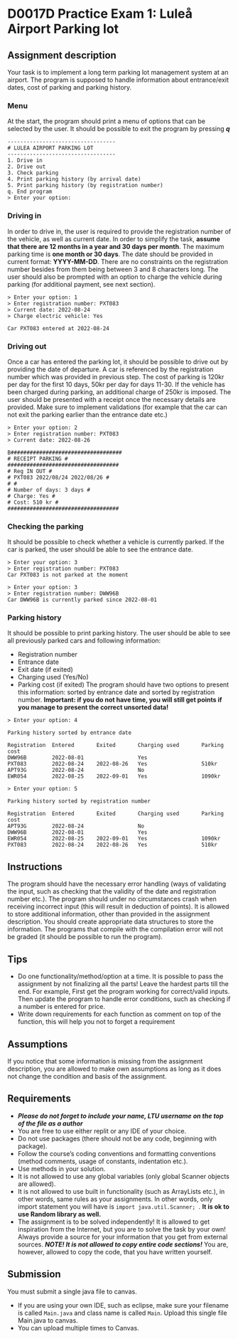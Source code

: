 # D0017D Practice Exam 1: Luleå Airport Parking lot

## Assignment description
Your task is to implement a long term parking lot management system at an airport. The program is supposed to handle information about entrance/exit dates, cost of parking and parking history.

### Menu
At the start, the program should print a menu of options that can be selected by the user. It should be possible to exit the program by pressing **_q_**
```
----------------------------------
# LULEA AIRPORT PARKING LOT
----------------------------------
1. Drive in
2. Drive out
3. Check parking
4. Print parking history (by arrival date)
5. Print parking history (by registration number)
q. End program
> Enter your option:
```

### Driving in
In order to drive in, the user is required to provide the registration number of the vehicle, as well as current date. In order to simplify the task, **assume that there are 12 months in a year and 30 days per month**. The maximum parking time is **one month or 30 days**. The date should be provided in current format: **YYYY-MM-DD**. There are no constraints on the registration number besides from them being between 3 and 8 characters long. The user should also be prompted with an option to charge the vehicle during parking (for additional payment, see next section).

```
> Enter your option: 1
> Enter registration number: PXT083
> Current date: 2022-08-24
> Charge electric vehicle: Yes

Car PXT083 entered at 2022-08-24
```

### Driving out 
Once a car has entered the parking lot, it should be possible to drive out by providing
the date of departure. A car is referenced by the registration number which was provided in previous step. The cost of parking is 120kr per day for the first 10 days, 50kr per day for days 11-30. If the vehicle has been charged during parking, an additional charge of 250kr is imposed. The user should be presented with a receipt once the necessary details are provided. Make sure to implement validations (for example that the car can not exit the parking earlier than the entrance date etc.)
```
> Enter your option: 2
> Enter registration number: PXT083
> Current date: 2022-08-26

B###################################
# RECEIPT PARKING #
###################################
# Reg IN OUT #
# PXT083 2022/08/24 2022/08/26 #
# #
# Number of days: 3 days #
# Charge: Yes #
# Cost: 510 kr #
###################################
```

### Checking the parking
It should be possible to check whether a vehicle is currently parked. If the car is parked, the user should be able to see the entrance date.
```
> Enter your option: 3
> Enter registration number: PXT083
Car PXT083 is not parked at the moment

> Enter your option: 3
> Enter registration number: DWW96B
Car DWW96B is currently parked since 2022-08-01
```

### Parking history
It should be possible to print parking history. The user should be able to see all previously parked cars and following information:
* Registration number
* Entrance date
* Exit date (if exited)
* Charging used (Yes/No)
* Parking cost (if exited)
The program should have two options to present this information: sorted by entrance date and sorted by registration number. **Important: if you do not have time, you will still get points if you manage to present the correct unsorted data!**
```
> Enter your option: 4

Parking history sorted by entrance date

Registration  Entered       Exited       Charging used       Parking cost
DWW96B        2022-08-01                 Yes
PXT083        2022-08-24    2022-08-26   Yes                 510kr
APT93G        2022-08-24                 No
EWR054        2022-08-25    2022-09-01   Yes                 1090kr

> Enter your option: 5

Parking history sorted by registration number

Registration  Entered       Exited       Charging used       Parking cost
APT93G        2022-08-24                 No
DWW96B        2022-08-01                 Yes
EWR054        2022-08-25    2022-09-01   Yes                 1090kr
PXT083        2022-08-24    2022-08-26   Yes                 510kr
```

## Instructions
The program should have the necessary error handling (ways of validating the input, such as checking that the validity of the date and registration number etc.). The program should under no circumstances crash when receiving incorrect input (this will result in deduction of points). It is allowed to store additional information, other than provided in the assignment description. You should create appropriate data structures to store the information. The programs that compile with the compilation error will not be graded (it should be possible to run the program).

## Tips
* Do one functionality/method/option at a time. It is possible to pass the assignment by not finalizing all the parts! Leave the hardest parts till the end. For example, First get the program working for correct/valid inputs. Then update the program to handle error conditions, such as checking if a number is entered for price.
* Write down requirements for each function as comment on top of the function, this will help you not to forget a requirement


## Assumptions
If you notice that some information is missing from the assignment description, you are allowed to make own assumptions as long as it does not change the condition and basis of the assignment.

## Requirements
* **_Please do not forget to include your name, LTU username on the top of the file as a author_**
* You are free to use either replit or any IDE of your choice.
* Do not use packages (there should not be any code, beginning with package).
* Follow the course’s coding conventions and formatting conventions (method comments, usage of constants, indentation etc.).
* Use methods in your solution.
* It is not allowed to use any global variables (only global Scanner objects are allowed).
* It is not allowed to use built in functionality (such as ArrayLists etc.), in other words, same rules as your assignments. In other words, only import statement you will have is ```import java.util.Scanner; ```. **It is ok to use Random library as well.**
* The assignment is to be solved independently! It is allowed to get inspiration from the Internet, but you are to solve the task by your own! Always provide a source for your information that you get from external sources. **_NOTE! It is not allowed to copy entire code sections!_** You are, however, allowed to copy the code, that you have written yourself.
  
## Submission
You must submit a single java file to canvas.
* If you are using your own IDE, such as eclipse, make sure your filename is called ```Main.java``` and class name is called ```Main```. Upload this single file Main.java to canvas. 
* You can upload multiple times to Canvas.